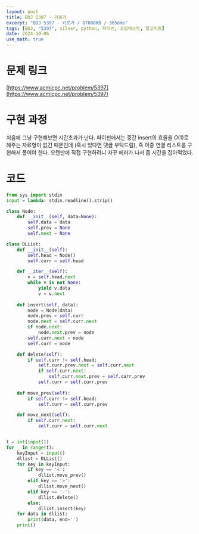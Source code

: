 ```yaml
---
layout: post
title: BOJ 5397 - 키로거
excerpt: "BOJ 5397 - 키로거 / 87808KB / 3656ms"
tags: [BOJ, "5397", silver, python, 파이썬, 코딩테스트, 알고리즘]
date: 2024-10-06
use_math: true
---
```


# 문제 링크
[https://www.acmicpc.net/problem/5397](https://www.acmicpc.net/problem/5397)

# 구현 과정
처음에 그냥 구현해보면 시간초과가 난다. 파이썬에서는 중간 insert의 효율을 $O(1)$로 해주는 자료형이 없긴 때문인데 (혹시 있다면 댓글 부탁드림), 즉 이중 연결 리스트를 구현해서 풀어야 한다. 오랜만에 직접 구현하려니 자꾸 에러가 나서 좀 시간을 잡아먹었다.

# 코드
```python
from sys import stdin
input = lambda: stdin.readline().strip()

class Node:
    def __init__(self, data=None):
        self.data = data
        self.prev = None
        self.next = None

class DLList:
    def __init__(self):
        self.head = Node()
        self.curr = self.head

    def __iter__(self):
        v = self.head.next
        while v is not None:
            yield v.data
            v = v.next
    
    def insert(self, data):
        node = Node(data)
        node.prev = self.curr
        node.next = self.curr.next
        if node.next:
            node.next.prev = node
        self.curr.next = node
        self.curr = node

    def delete(self):
        if self.curr != self.head:
            self.curr.prev.next = self.curr.next
            if self.curr.next:
                self.curr.next.prev = self.curr.prev
            self.curr = self.curr.prev
    
    def move_prev(self):
        if self.curr != self.head:
            self.curr = self.curr.prev

    def move_next(self):
        if self.curr.next:
            self.curr = self.curr.next


t = int(input())
for _ in range(t):
    keyInput = input()
    dllist = DLList()
    for key in keyInput:
        if key == '<':
            dllist.move_prev()
        elif key == '>':
            dllist.move_next()
        elif key == '-':
            dllist.delete()
        else:
            dllist.insert(key)
    for data in dllist:
        print(data, end='')
    print()
```